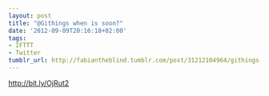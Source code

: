 ```yaml
---
layout: post
title: "@Githings when is soon?"
date: '2012-09-09T20:16:18+02:00'
tags:
- IFTTT
- Twitter
tumblr_url: http://fabiantheblind.tumblr.com/post/31212104964/githings-when-is-soon
---
```

http://bit.ly/OjRut2
